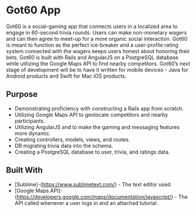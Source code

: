 # Got60 App

Got60 is a social-gaming app that connects users in a localized area to engage in 60-second trivia rounds. Users can make non-monetary wagers and can then agree to meet-up for a more organic social interaction. Got60 is meant to function as the perfect ice-breaker and a user-profile rating system connected with the wagers keeps users honest about honoring their bets. Got60 is built with Rails and AngularJS on a PostgreSQL database while utilizing the Google Maps API to find nearby competitors. Got60’s next stage of development will be to have it written for mobile devices - Java for Android products and Swift for Mac iOS products.

## Purpose

* Demonstrating proficiency with constructing a Rails app from scratch.
* Utilizing Google Maps API to geolocate competitors and nearby participants.
* Utilizing AngularJS and to make the gaming and messaging features more dynamic.
* Creating controllers, models, views, and routes.
* DB migrating trivia data into the schema.
* Creating a PostgreSQL database to user, trivia, and ratings data.

## Built With

* [Sublime]-(https://www.sublimetext.com/) - The text editor used
* [Google Maps API]- (https://developers.google.com/maps/documentation/javascript/) - The API called whenever a user logs in and an attached tutorial.

